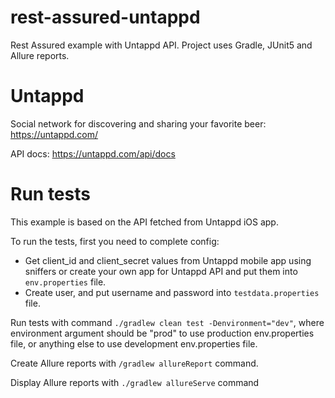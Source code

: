 # rest-assured-untappd
Rest Assured example with Untappd API. Project uses Gradle, JUnit5 and Allure reports.

# Untappd
Social network for discovering and sharing your favorite beer: https://untappd.com/

API docs: https://untappd.com/api/docs

# Run tests
This example is based on the API fetched from Untappd iOS app.

To run the tests, first you need to complete config:
* Get client_id and client_secret values from Untappd mobile app using sniffers or create your own app for Untappd API and put them into `env.properties` file. 
* Create user, and put username and password into `testdata.properties` file.

Run tests with command `./gradlew clean test -Denvironment="dev"`, where environment argument should be "prod" to use production env.properties file, or anything else to use development env.properties file.

Create Allure reports with `/gradlew allureReport` command.

Display Allure reports with `./gradlew allureServe` command
